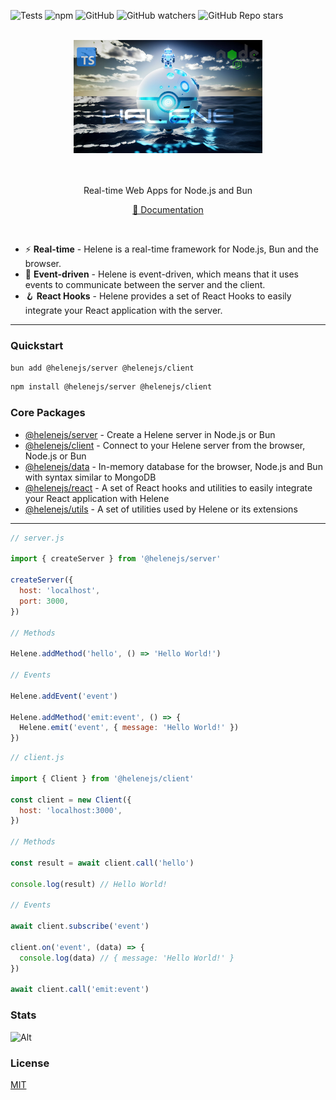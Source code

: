 ![Tests](https://github.com/leonardoventurini/helene/actions/workflows/test.yml/badge.svg)
![npm](https://img.shields.io/npm/v/helene?style=flat-square)
![GitHub](https://img.shields.io/github/license/leonardoventurini/helene?style=flat-square)
![GitHub watchers](https://img.shields.io/github/watchers/leonardoventurini/helene?style=social)
![GitHub Repo stars](https://img.shields.io/github/stars/leonardoventurini/helene?style=social)

<div align="center">
	<br>
	<div>
		<img src="https://raw.githubusercontent.com/leonardoventurini/helene/main/assets/ocean-sphere-header.jpg" width='60%' alt='Helene'>
	</div>
	<br>
	<br>
  <p>
    Real-time Web Apps for Node.js and Bun
  </p>
  <p>
    <a href="https://helene.techster.tech" target="_blank">📘 Documentation</a>
  </p>
  <br>
</div>

- ⚡️ **Real-time** - Helene is a real-time framework for Node.js, Bun and the browser.
- 🦾 **Event-driven** - Helene is event-driven, which means that it uses events to communicate between the server and the client.
- 🪝 **React Hooks** - Helene provides a set of React Hooks to easily integrate your React application with the server.
<hr/>

### Quickstart

```bash
bun add @helenejs/server @helenejs/client
```
```bash
npm install @helenejs/server @helenejs/client
```

### Core Packages

- [@helenejs/server](packages/server/README.md) - Create a Helene server in Node.js or Bun
- [@helenejs/client](packages/client/README.md) - Connect to your Helene server from the browser, Node.js or Bun
- [@helenejs/data](packages/data/README.md) - In-memory database for the browser, Node.js and Bun with syntax similar to MongoDB
- [@helenejs/react](packages/react/README.md) - A set of React hooks and utilities to easily integrate your React application with Helene
- [@helenejs/utils](packages/utils/README.md) - A set of utilities used by Helene or its extensions

---
```js
// server.js

import { createServer } from '@helenejs/server'

createServer({
  host: 'localhost',
  port: 3000,
})

// Methods

Helene.addMethod('hello', () => 'Hello World!')

// Events

Helene.addEvent('event')

Helene.addMethod('emit:event', () => {
  Helene.emit('event', { message: 'Hello World!' })
})
```

```js
// client.js

import { Client } from '@helenejs/client'

const client = new Client({
  host: 'localhost:3000',
})

// Methods

const result = await client.call('hello')

console.log(result) // Hello World!

// Events

await client.subscribe('event')

client.on('event', (data) => {
  console.log(data) // { message: 'Hello World!' }
})

await client.call('emit:event')
```

### Stats

![Alt](https://repobeats.axiom.co/api/embed/2a323b2903ef389fb1e55b4b49b97a7d455640bb.svg "Repobeats analytics image")

### License

[MIT](LICENSE)
